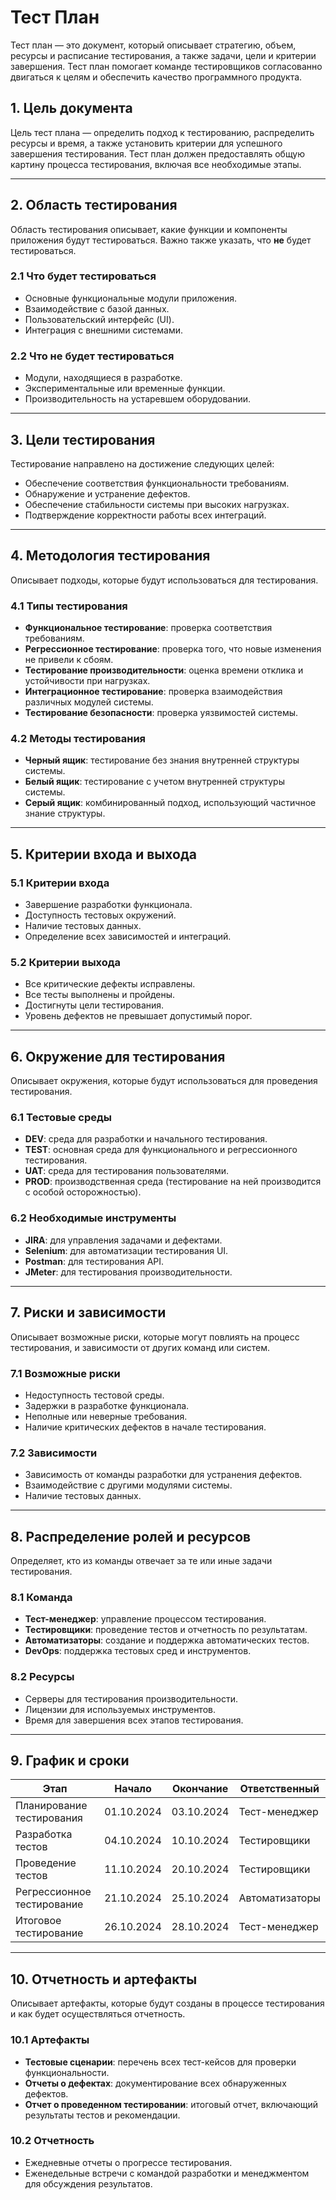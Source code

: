 # Тест План

Тест план — это документ, который описывает стратегию, объем, ресурсы и расписание тестирования, а также задачи, цели и критерии завершения. Тест план помогает команде тестировщиков согласованно двигаться к целям и обеспечить качество программного продукта.

## 1. **Цель документа**
Цель тест плана — определить подход к тестированию, распределить ресурсы и время, а также установить критерии для успешного завершения тестирования. Тест план должен предоставлять общую картину процесса тестирования, включая все необходимые этапы.

---

## 2. **Область тестирования**
Область тестирования описывает, какие функции и компоненты приложения будут тестироваться. Важно также указать, что **не** будет тестироваться.

### 2.1 **Что будет тестироваться**
- Основные функциональные модули приложения.
- Взаимодействие с базой данных.
- Пользовательский интерфейс (UI).
- Интеграция с внешними системами.

### 2.2 **Что не будет тестироваться**
- Модули, находящиеся в разработке.
- Экспериментальные или временные функции.
- Производительность на устаревшем оборудовании.

---

## 3. **Цели тестирования**
Тестирование направлено на достижение следующих целей:
- Обеспечение соответствия функциональности требованиям.
- Обнаружение и устранение дефектов.
- Обеспечение стабильности системы при высоких нагрузках.
- Подтверждение корректности работы всех интеграций.

---

## 4. **Методология тестирования**
Описывает подходы, которые будут использоваться для тестирования.

### 4.1 **Типы тестирования**
- **Функциональное тестирование**: проверка соответствия требованиям.
- **Регрессионное тестирование**: проверка того, что новые изменения не привели к сбоям.
- **Тестирование производительности**: оценка времени отклика и устойчивости при нагрузках.
- **Интеграционное тестирование**: проверка взаимодействия различных модулей системы.
- **Тестирование безопасности**: проверка уязвимостей системы.

### 4.2 **Методы тестирования**
- **Черный ящик**: тестирование без знания внутренней структуры системы.
- **Белый ящик**: тестирование с учетом внутренней структуры системы.
- **Серый ящик**: комбинированный подход, использующий частичное знание структуры.

---

## 5. **Критерии входа и выхода**

### 5.1 **Критерии входа**
- Завершение разработки функционала.
- Доступность тестовых окружений.
- Наличие тестовых данных.
- Определение всех зависимостей и интеграций.

### 5.2 **Критерии выхода**
- Все критические дефекты исправлены.
- Все тесты выполнены и пройдены.
- Достигнуты цели тестирования.
- Уровень дефектов не превышает допустимый порог.

---

## 6. **Окружение для тестирования**
Описывает окружения, которые будут использоваться для проведения тестирования.

### 6.1 **Тестовые среды**
- **DEV**: среда для разработки и начального тестирования.
- **TEST**: основная среда для функционального и регрессионного тестирования.
- **UAT**: среда для тестирования пользователями.
- **PROD**: производственная среда (тестирование на ней производится с особой осторожностью).

### 6.2 **Необходимые инструменты**
- **JIRA**: для управления задачами и дефектами.
- **Selenium**: для автоматизации тестирования UI.
- **Postman**: для тестирования API.
- **JMeter**: для тестирования производительности.

---

## 7. **Риски и зависимости**
Описывает возможные риски, которые могут повлиять на процесс тестирования, и зависимости от других команд или систем.

### 7.1 **Возможные риски**
- Недоступность тестовой среды.
- Задержки в разработке функционала.
- Неполные или неверные требования.
- Наличие критических дефектов в начале тестирования.

### 7.2 **Зависимости**
- Зависимость от команды разработки для устранения дефектов.
- Взаимодействие с другими модулями системы.
- Наличие тестовых данных.

---

## 8. **Распределение ролей и ресурсов**
Определяет, кто из команды отвечает за те или иные задачи тестирования.

### 8.1 **Команда**
- **Тест-менеджер**: управление процессом тестирования.
- **Тестировщики**: проведение тестов и отчетность по результатам.
- **Автоматизаторы**: создание и поддержка автоматических тестов.
- **DevOps**: поддержка тестовых сред и инструментов.

### 8.2 **Ресурсы**
- Серверы для тестирования производительности.
- Лицензии для используемых инструментов.
- Время для завершения всех этапов тестирования.

---

## 9. **График и сроки**

| Этап                      | Начало      | Окончание   | Ответственный |
|----------------------------|-------------|-------------|---------------|
| Планирование тестирования   | 01.10.2024  | 03.10.2024  | Тест-менеджер |
| Разработка тестов           | 04.10.2024  | 10.10.2024  | Тестировщики  |
| Проведение тестов           | 11.10.2024  | 20.10.2024  | Тестировщики  |
| Регрессионное тестирование  | 21.10.2024  | 25.10.2024  | Автоматизаторы|
| Итоговое тестирование       | 26.10.2024  | 28.10.2024  | Тест-менеджер |

---

## 10. **Отчетность и артефакты**

Описывает артефакты, которые будут созданы в процессе тестирования и как будет осуществляться отчетность.

### 10.1 **Артефакты**
- **Тестовые сценарии**: перечень всех тест-кейсов для проверки функциональности.
- **Отчеты о дефектах**: документирование всех обнаруженных дефектов.
- **Отчет о проведенном тестировании**: итоговый отчет, включающий результаты тестов и рекомендации.

### 10.2 **Отчетность**
- Ежедневные отчеты о прогрессе тестирования.
- Еженедельные встречи с командой разработки и менеджментом для обсуждения результатов.
